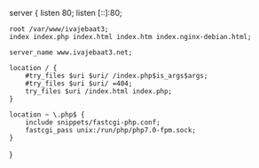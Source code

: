 server {
    listen 80;
    listen [::]:80;

    root /var/www/ivajebaat3;
    index index.php index.html index.htm index.nginx-debian.html;

    server_name www.ivajebaat3.net;

    location / {
		#try_files $uri $uri/ /index.php$is_args$args;
		#try_files $uri $uri/ =404;
		try_files $uri /index.html index.php;
    }

    location ~ \.php$ {
        include snippets/fastcgi-php.conf;
        fastcgi_pass unix:/run/php/php7.0-fpm.sock;
    }
}
